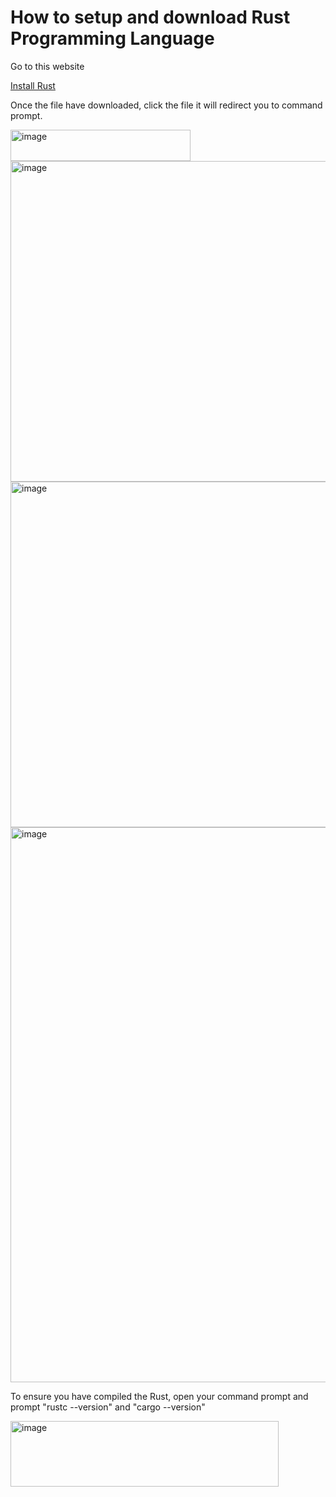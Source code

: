 <h1>How to setup and download Rust Programming Language</h1>
<p>Go to this website</p>
<a href="https://www.rust-lang.org/tools/install">Install Rust</a>
<P>Once the file have downloaded, click the file it will redirect you to command prompt.</P>
<img width="288" height="50" alt="image" src="https://github.com/user-attachments/assets/9e20613d-a338-48f3-b75d-0b899a3204f0" />
<img width="705" height="513" alt="image" src="https://github.com/user-attachments/assets/0234a773-d297-421a-b698-502c38ee1f73" />
<img width="768" height="553" alt="image" src="https://github.com/user-attachments/assets/30abd7a1-8473-497b-ba30-1f51e2b00234" />
<img width="1115" height="888" alt="image" src="https://github.com/user-attachments/assets/09da56e5-0aff-41c6-b369-df6bcc6f0f79" />
<p>To ensure you have compiled the Rust, open your command prompt and prompt "rustc --version" and "cargo --version"</p>
<img width="429" height="105" alt="image" src="https://github.com/user-attachments/assets/4569e407-de70-45a0-bc1e-5838f9b03da6" />
